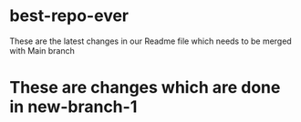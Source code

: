 # best-repo-ever

These are the latest changes in our Readme file which needs to be merged with Main branch

# These are changes which are done in new-branch-1